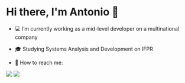 # Hi there, I'm Antonio 🖖

- 💻 I’m currently working as a mid-level developer on a multinational company

- 🎓 Studying Systems Analysis and Development on IFPR
 
- 📩 How to reach me:

<a target="_blank" href="https://www.instagram.com/antoniocarloss.jr/"><img src="https://img.shields.io/badge/Instagram-E4405F?style=for-the-badge&logo=instagram&logoColor=white"></a>
<a target="_blank" href="https://www.linkedin.com/in/antonio-carlos-114941207/"><img src="https://img.shields.io/badge/LinkedIn-0077B5?style=for-the-badge&logo=linkedin&logoColor=white"></a>
